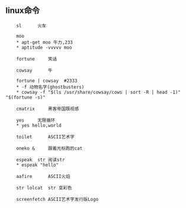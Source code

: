 ## linux命令

		sl		火车

		moo
		* apt-get moo 牛力,233
		* aptitude -vvvvv moo

		fortune		笑话

		cowsay		牛

		fortune | cowsay  #2333
		* -f 动物名字(ghostbusters)
		* cowsay -f "$(ls /usr/share/cowsay/cows | sort -R | head -1)" "$(fortune -s)"

		cmatrix		黑客帝国既视感

		yes		无限循环
		* yes hello,world

		toilet		ASCII艺术字

		oneko &		跟着光标跑的cat

		espeak 	str	阅读str
		* espeak "hello"

		aafire		ASCII火焰

		str lolcat	str 变彩色

		screenfetch	ASCII艺术字发行版Logo
